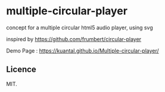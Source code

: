 # multiple-circular-player
 concept for a multiple circular html5 audio player, using svg 


inspired by https://github.com/frumbert/circular-player


Demo Page : https://kuantal.github.io/Multiple-circular-player/

## Licence
MIT.
